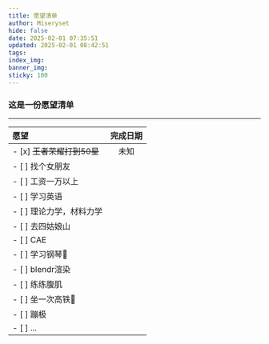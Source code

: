 ```yaml
---
title: 愿望清单
author: Miseryset
hide: false
date: 2025-02-01 07:35:51
updated: 2025-02-01 08:42:51
tags:
index_img:
banner_img:
sticky: 100
---
```

### 这是一份愿望清单
<!-- more -->
---
<center>

| 愿望 | 完成日期 |
|:---|:---:|
| - [x] ~~王者荣耀打到50星~~ | 未知 |
| - [ ] 找个女朋友 |  |
| - [ ] 工资一万以上 |  |
| - [ ] 学习英语 |  |
| - [ ] 理论力学，材料力学 |  |
| - [ ] 去四姑娘山 |  |
| - [ ] CAE |  |
| - [ ] 学习钢琴🎹 |  |
| - [ ] blendr渲染 |  |
| - [ ] 练练腹肌 |  |
| - [ ] 坐一次高铁🚄 |  |
| - [ ] 蹦极 |  |
| - [ ] ... |  |

</center>